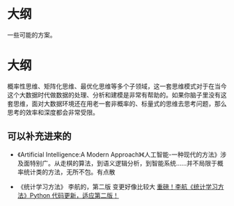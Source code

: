 # 大纲

一些可能的方案。

# 大纲


概率性思维、矩阵化思维、最优化思维等多个子领域，这一套思维模式对于在当今这个大数据时代做数据的处理、分析和建模是非常有帮助的。如果你脑子里没有这套思维，面对大数据环境还在用老一套非概率的、标量式的思维去思考问题，那么思考的效率和深度都会非常受限。

## 可以补充进来的

- 《Artificial Intelligence:A Modern Approach》《人工智能-一种现代的方法》涉及面特别广。从走棋的算法，到语义逻辑分析，到智能系统……并不局限于概率统计类的方法，无所不包。有点散




- 《统计学习方法》 李航的，第二版 变更好像比较大 [重磅！李航《统计学习方法》Python 代码更新，适应第二版！](https://zhuanlan.zhihu.com/p/75145043)
